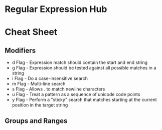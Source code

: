 # Regular Expression Hub

# Cheat Sheet      
## Modifiers
* d Flag - Expression match should contain the start and end string
* g Flag - Expression should be tested against all possible matches in a string
* i Flag - Do a case-insensitive search
* m Flag - Multi-line search
* s Flag - Allows . to match newline characters
* u Flag - Treat a pattern as a sequence of unicode code points
* y Flag  - Perform a "sticky" search that matches starting at the current position in the target string

## Groups and Ranges